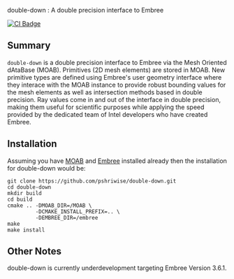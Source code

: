 double-down : A double precision interface to Embree

[![CI Badge](https://github.com/pshriwise/double-down/workflows/Double%20Down%20CI/badge.svg)](https://github.com/pshriwise/double-down/actions?query=workflow%3A%22Double+Down+CI%22)


## Summary

`double-down` is a double precision interface to Embree via the Mesh Oriented dAtaBase (MOAB). Primitives (2D mesh elements) are stored in MOAB. New primitive types are defined using Embree's user geometry interface where they interace with the MOAB instance to provide robust bounding values for the mesh elements as well as intersection methods based in double precision. Ray values come in and out of the interface in double precision, making them useful for scientific purposes while applying the speed provided by the dedicated team of Intel developers who have created Embree.

## Installation

Assuming you have [MOAB](https://bitbucket.org/fathomteam/moab.git) and
[Embree](https://github.com/embree/embree) installed already then the
installation for double-down would be:


```
git clone https://github.com/pshriwise/double-down.git
cd double-down
mkdir build
cd build
cmake .. -DMOAB_DIR=/MOAB \
         -DCMAKE_INSTALL_PREFIX=.. \
         -DEMBREE_DIR=/embree
make
make install

```

## Other Notes

double-down is currently underdevelopment targeting Embree Version 3.6.1.


